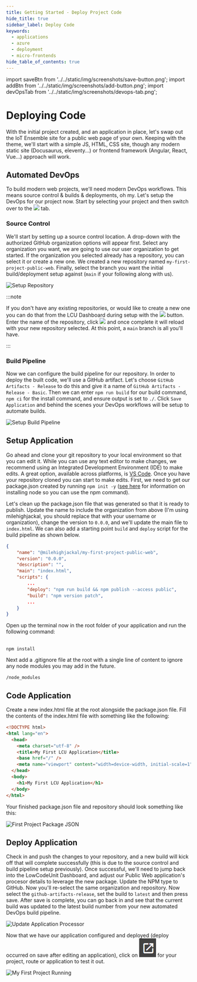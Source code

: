 ```yaml
---
title: Getting Started - Deploy Project Code
hide_title: true
sidebar_label: Deploy Code
keywords:
  - applications
  - azure
  - deployment
  - micro-frontends
hide_table_of_contents: true
---
```


import saveBtn from '../../static/img/screenshots/save-button.png';
import addBtn from '../../static/img/screenshots/add-button.png';
import devOpsTab from '../../static/img/screenshots/devops-tab.png';

# Deploying Code

With the initial project created, and an application in place, let's swap out the IoT Ensemble site for a public web page of your own. Keeping with the theme, we'll start with a simple JS, HTML, CSS site, though any modern static site (Docusaurus, eleventy...) or frontend framework (Angular, React, Vue...) approach will work.

## Automated DevOps

To build modern web projects, we'll need modern DevOps workflows. This means source control & builds & deployments, oh my. Let's setup the DevOps for our project now. Start by selecting your project and then switch over to the <img src={devOpsTab} class="text-image" /> tab.

### Source Control

We'll start by setting up a source control location. A drop-down with the authorized GitHub organization options will appear first. Select any organization you want, we are going to use our user organization to get started. If the organization you selected already has a repository, you can select it or create a new one. We created a new repository named `my-first-project-public-web`. Finally, select the branch you want the initial build/deployment setup against (`main` if your following along with us).

![Setup Repository](/img/screenshots/setup-repository.png)

:::note

If you don't have any existing repositories, or would like to create a new one you can do that from the LCU Dashboard during setup with the <img src={addBtn} class="text-image" /> button. Enter the name of the repository, click <img src={saveBtn} class="text-image" /> and once complete it will reload with your new repository selected. At this point, a `main` branch is all you'll have.

:::

### Build Pipeline

Now we can configure the build pipeline for our repository. In order to deploy the built code, we'll use a GitHub artifact. Let's choose `GitHub Artifacts - Release` to do this and give it a name of `GitHub Artifacts - Release - Basic`. Then we can enter `npm run build` for our build command, `npm ci` for the install command, and ensure output is set to `./`. Click `Save Application` and behind the scenes your DevOps workflows will be setup to automate builds.

![Setup Build Pipeline](/img/screenshots/setup-build-pipeline.png)

## Setup Application

Go ahead and clone your git repository to your local environment so that you can edit it. While you can use any text editor to make changes, we recommend using an Integrated Development Environment (IDE) to make edits. A great option, available across platforms, is [VS Code](https://code.visualstudio.com/download). Once you have your repository cloned you can start to make edits. First, we need to get our package.json created by running `npm init -y` (<a href="https://www.lowcodeunit.com/blog/node-blog" target="_blank">see here</a> for information on installing node so you can use the npm command).

Let's clean up the package.json file that was generated so that it is ready to publish. Update the name to include the organization from above (I'm using milehighjackal, you should replace that with your username or organization), change the version to `0.0.0`, and we'll update the main file to `index.html`. We can also add a starting point `build` and `deploy` script for the build pipeline as shown below.

```json
{
    "name": "@milehighjackal/my-first-project-public-web",
    "version": "0.0.0",
    "description": "",
    "main": "index.html",
    "scripts": {
        ...
        "deploy": "npm run build && npm publish --access public",
        "build": "npm version patch",
        ...
    }
}
```

Open up the terminal now in the root folder of your application and run the following command:

```

npm install

```

Next add a .gitignore file at the root with a single line of content to ignore any node modules you may add in the future.

```
/node_modules
```

## Code Application

Create a new index.html file at the root alongside the package.json file. Fill the contents of the index.html file with something like the following:

```html
<!DOCTYPE html>
<html lang="en">
  <head>
    <meta charset="utf-8" />
    <title>My First LCU Application</title>
    <base href="/" />
    <meta name="viewport" content="width=device-width, initial-scale=1" />
  </head>
  <body>
    <h1>My First LCU Application</h1>
  </body>
</html>
```

Your finished package.json file and repository should look something like this:

![First Project Package JSON](/img/screenshots/first-project-package-json.png)

## Deploy Application

Check in and push the changes to your repository, and a new build will kick off that will complete successfully (this is due to the source control and build pipeline setup previously). Once successful, we'll need to jump back into the LowCodeUnit Dashboard, and adjust our Public Web application's procesor details to leverage the new package. Update the NPM type to GitHub.  Now you'll re-select the same organization and repository.  Now select the `github-artifacts-release`, set the build to `latest` and then press save. After save is complete, you can go back in and see that the current build was updated to the latest build number from your new automated DevOps build pipeline.

![Update Application Processor](/img/screenshots/update-application-processor.png)

Now that we have our application configured and deployed (deploy occurred on save after editing an application), click on <img src="/static/img/screenshots/launch-button.png" class="text-image" /> for your project, route or application to test it out.

![My First Project Running](/img/screenshots/my-first-project-running.png)

